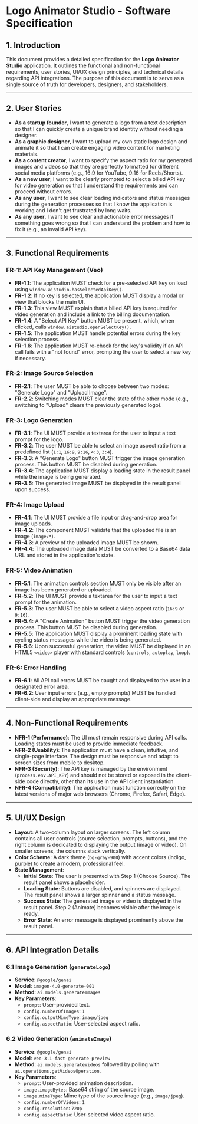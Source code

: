 
# Logo Animator Studio - Software Specification

## 1. Introduction

This document provides a detailed specification for the **Logo Animator Studio** application. It outlines the functional and non-functional requirements, user stories, UI/UX design principles, and technical details regarding API integrations. The purpose of this document is to serve as a single source of truth for developers, designers, and stakeholders.

---

## 2. User Stories

-   **As a startup founder**, I want to generate a logo from a text description so that I can quickly create a unique brand identity without needing a designer.
-   **As a graphic designer**, I want to upload my own static logo design and animate it so that I can create engaging video content for marketing materials.
-   **As a content creator**, I want to specify the aspect ratio for my generated images and videos so that they are perfectly formatted for different social media platforms (e.g., 16:9 for YouTube, 9:16 for Reels/Shorts).
-   **As a new user**, I want to be clearly prompted to select a billed API key for video generation so that I understand the requirements and can proceed without errors.
-   **As any user**, I want to see clear loading indicators and status messages during the generation processes so that I know the application is working and I don't get frustrated by long waits.
-   **As any user**, I want to see clear and actionable error messages if something goes wrong so that I can understand the problem and how to fix it (e.g., an invalid API key).

---

## 3. Functional Requirements

### FR-1: API Key Management (Veo)
-   **FR-1.1**: The application MUST check for a pre-selected API key on load using `window.aistudio.hasSelectedApiKey()`.
-   **FR-1.2**: If no key is selected, the application MUST display a modal or view that blocks the main UI.
-   **FR-1.3**: This view MUST explain that a billed API key is required for video generation and include a link to the billing documentation.
-   **FR-1.4**: A "Select API Key" button MUST be present, which, when clicked, calls `window.aistudio.openSelectKey()`.
-   **FR-1.5**: The application MUST handle potential errors during the key selection process.
-   **FR-1.6**: The application MUST re-check for the key's validity if an API call fails with a "not found" error, prompting the user to select a new key if necessary.

### FR-2: Image Source Selection
-   **FR-2.1**: The user MUST be able to choose between two modes: "Generate Logo" and "Upload Image".
-   **FR-2.2**: Switching modes MUST clear the state of the other mode (e.g., switching to "Upload" clears the previously generated logo).

### FR-3: Logo Generation
-   **FR-3.1**: The UI MUST provide a textarea for the user to input a text prompt for the logo.
-   **FR-3.2**: The user MUST be able to select an image aspect ratio from a predefined list (`1:1`, `16:9`, `9:16`, `4:3`, `3:4`).
-   **FR-3.3**: A "Generate Logo" button MUST trigger the image generation process. This button MUST be disabled during generation.
-   **FR-3.4**: The application MUST display a loading state in the result panel while the image is being generated.
-   **FR-3.5**: The generated image MUST be displayed in the result panel upon success.

### FR-4: Image Upload
-   **FR-4.1**: The UI MUST provide a file input or drag-and-drop area for image uploads.
-   **FR-4.2**: The component MUST validate that the uploaded file is an image (`image/*`).
-   **FR-4.3**: A preview of the uploaded image MUST be shown.
-   **FR-4.4**: The uploaded image data MUST be converted to a Base64 data URL and stored in the application's state.

### FR-5: Video Animation
-   **FR-5.1**: The animation controls section MUST only be visible after an image has been generated or uploaded.
-   **FR-5.2**: The UI MUST provide a textarea for the user to input a text prompt for the animation.
-   **FR-5.3**: The user MUST be able to select a video aspect ratio (`16:9` or `9:16`).
-   **FR-5.4**: A "Create Animation" button MUST trigger the video generation process. This button MUST be disabled during generation.
-   **FR-5.5**: The application MUST display a prominent loading state with cycling status messages while the video is being generated.
-   **FR-5.6**: Upon successful generation, the video MUST be displayed in an HTML5 `<video>` player with standard controls (`controls`, `autoplay`, `loop`).

### FR-6: Error Handling
-   **FR-6.1**: All API call errors MUST be caught and displayed to the user in a designated error area.
-   **FR-6.2**: User input errors (e.g., empty prompts) MUST be handled client-side and display an appropriate message.

---

## 4. Non-Functional Requirements

-   **NFR-1 (Performance)**: The UI must remain responsive during API calls. Loading states must be used to provide immediate feedback.
-   **NFR-2 (Usability)**: The application must have a clean, intuitive, and single-page interface. The design must be responsive and adapt to screen sizes from mobile to desktop.
-   **NFR-3 (Security)**: The API key is managed by the environment (`process.env.API_KEY`) and should not be stored or exposed in the client-side code directly, other than its use in the API client instantiation.
-   **NFR-4 (Compatibility)**: The application must function correctly on the latest versions of major web browsers (Chrome, Firefox, Safari, Edge).

---

## 5. UI/UX Design

-   **Layout**: A two-column layout on larger screens. The left column contains all user controls (source selection, prompts, buttons), and the right column is dedicated to displaying the output (image or video). On smaller screens, the columns stack vertically.
-   **Color Scheme**: A dark theme (`bg-gray-900`) with accent colors (indigo, purple) to create a modern, professional feel.
-   **State Management**:
    -   **Initial State**: The user is presented with Step 1 (Choose Source). The result panel shows a placeholder.
    -   **Loading State**: Buttons are disabled, and spinners are displayed. The result panel shows a larger spinner and a status message.
    -   **Success State**: The generated image or video is displayed in the result panel. Step 2 (Animate) becomes visible after the image is ready.
    -   **Error State**: An error message is displayed prominently above the result panel.

---

## 6. API Integration Details

### 6.1 Image Generation (`generateLogo`)
-   **Service**: `@google/genai`
-   **Model**: `imagen-4.0-generate-001`
-   **Method**: `ai.models.generateImages`
-   **Key Parameters**:
    -   `prompt`: User-provided text.
    -   `config.numberOfImages`: `1`
    -   `config.outputMimeType`: `image/jpeg`
    -   `config.aspectRatio`: User-selected aspect ratio.

### 6.2 Video Generation (`animateImage`)
-   **Service**: `@google/genai`
-   **Model**: `veo-3.1-fast-generate-preview`
-   **Method**: `ai.models.generateVideos` followed by polling with `ai.operations.getVideosOperation`.
-   **Key Parameters**:
    -   `prompt`: User-provided animation description.
    -   `image.imageBytes`: Base64 string of the source image.
    -   `image.mimeType`: Mime type of the source image (e.g., `image/jpeg`).
    -   `config.numberOfVideos`: `1`
    -   `config.resolution`: `720p`
    -   `config.aspectRatio`: User-selected video aspect ratio.
